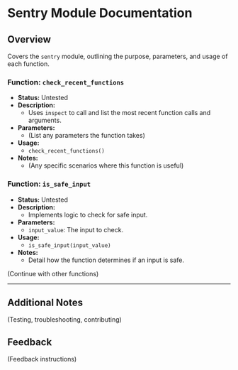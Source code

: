 # Sentry Module Documentation

## Overview
Covers the `sentry` module, outlining the purpose, parameters, and usage of each function.

### Function: `check_recent_functions`
- **Status:** Untested
- **Description:** 
  - Uses `inspect` to call and list the most recent function calls and arguments.
- **Parameters:**
  - (List any parameters the function takes)
- **Usage:**
  - `check_recent_functions()`
- **Notes:**
  - (Any specific scenarios where this function is useful)

### Function: `is_safe_input`
- **Status:** Untested
- **Description:** 
  - Implements logic to check for safe input.
- **Parameters:**
  - `input_value`: The input to check.
- **Usage:**
  - `is_safe_input(input_value)`
- **Notes:**
  - Detail how the function determines if an input is safe.

(Continue with other functions)

---

## Additional Notes
(Testing, troubleshooting, contributing)

## Feedback
(Feedback instructions)

